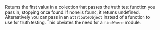 Returns the first value in a collection that passes the truth test function you pass in, stopping once found. If none is found, it returns undefined. Alternatively you can pass in an `attributeObject` instead of a function to use for truth testing. This obviates the need for a `findWhere` module.
